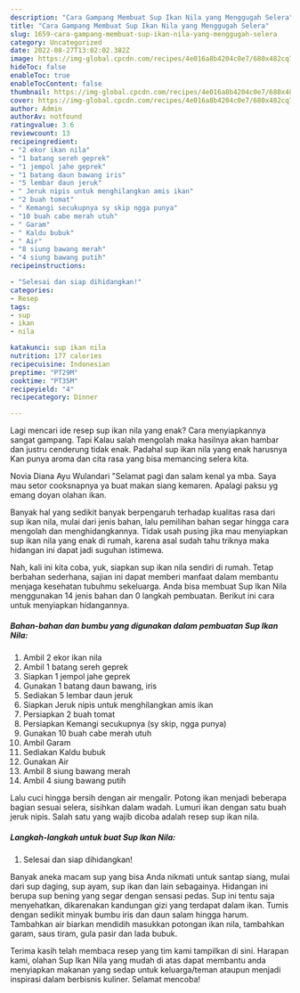 ```yaml
---
description: "Cara Gampang Membuat Sup Ikan Nila yang Menggugah Selera"
title: "Cara Gampang Membuat Sup Ikan Nila yang Menggugah Selera"
slug: 1659-cara-gampang-membuat-sup-ikan-nila-yang-menggugah-selera
category: Uncategorized
date: 2022-08-27T13:02:02.382Z
image: https://img-global.cpcdn.com/recipes/4e016a8b4204c0e7/680x482cq70/sup-ikan-nila-foto-resep-utama.jpg
hideToc: false
enableToc: true
enableTocContent: false
thumbnail: https://img-global.cpcdn.com/recipes/4e016a8b4204c0e7/680x482cq70/sup-ikan-nila-foto-resep-utama.jpg
cover: https://img-global.cpcdn.com/recipes/4e016a8b4204c0e7/680x482cq70/sup-ikan-nila-foto-resep-utama.jpg
author: Admin
authorAv: notfound
ratingvalue: 3.6
reviewcount: 13
recipeingredient:
- "2 ekor ikan nila"
- "1 batang sereh geprek"
- "1 jempol jahe geprek"
- "1 batang daun bawang iris"
- "5 lembar daun jeruk"
- " Jeruk nipis untuk menghilangkan amis ikan"
- "2 buah tomat"
- " Kemangi secukupnya sy skip ngga punya"
- "10 buah cabe merah utuh"
- " Garam"
- " Kaldu bubuk"
- " Air"
- "8 siung bawang merah"
- "4 siung bawang putih"
recipeinstructions:

- "Selesai dan siap dihidangkan!"
categories:
- Resep
tags:
- sup
- ikan
- nila

katakunci: sup ikan nila 
nutrition: 177 calories
recipecuisine: Indonesian
preptime: "PT29M"
cooktime: "PT35M"
recipeyield: "4"
recipecategory: Dinner

---
```



Lagi mencari ide resep sup ikan nila yang enak? Cara menyiapkannya sangat gampang. Tapi Kalau salah mengolah maka hasilnya akan hambar dan justru cenderung tidak enak. Padahal sup ikan nila yang enak harusnya Kan punya aroma dan cita rasa yang bisa memancing selera kita.


Novia Diana Ayu Wulandari &#34;Selamat pagi dan salam kenal ya mba. Saya mau setor cooksnapnya ya buat makan siang kemaren. Apalagi paksu yg emang doyan olahan ikan.

Banyak hal yang sedikit banyak berpengaruh terhadap kualitas rasa dari sup ikan nila, mulai dari jenis bahan, lalu pemilihan bahan segar hingga cara mengolah dan menghidangkannya. Tidak usah pusing jika mau menyiapkan sup ikan nila yang enak di rumah, karena asal sudah tahu triknya maka hidangan ini dapat jadi suguhan istimewa.


Nah, kali ini kita coba, yuk, siapkan sup ikan nila sendiri di rumah. Tetap berbahan sederhana, sajian ini dapat memberi manfaat dalam membantu menjaga kesehatan tubuhmu sekeluarga. Anda bisa membuat Sup Ikan Nila menggunakan 14 jenis bahan dan 0 langkah pembuatan. Berikut ini cara untuk menyiapkan hidangannya.

<!--inarticleads1-->

##### Bahan-bahan dan bumbu yang digunakan dalam pembuatan Sup Ikan Nila:

1. Ambil 2 ekor ikan nila
1. Ambil 1 batang sereh geprek
1. Siapkan 1 jempol jahe geprek
1. Gunakan 1 batang daun bawang, iris
1. Sediakan 5 lembar daun jeruk
1. Siapkan  Jeruk nipis untuk menghilangkan amis ikan
1. Persiapkan 2 buah tomat
1. Persiapkan  Kemangi secukupnya (sy skip, ngga punya)
1. Gunakan 10 buah cabe merah utuh
1. Ambil  Garam
1. Sediakan  Kaldu bubuk
1. Gunakan  Air
1. Ambil 8 siung bawang merah
1. Ambil 4 siung bawang putih


Lalu cuci hingga bersih dengan air mengalir. Potong ikan menjadi beberapa bagian sesuai selera, sisihkan dalam wadah. Lumuri ikan dengan satu buah jeruk nipis. Salah satu yang wajib dicoba adalah resep sup ikan nila. 

<!--inarticleads2-->

##### Langkah-langkah untuk buat Sup Ikan Nila:


1. Selesai dan siap dihidangkan!

Banyak aneka macam sup yang bisa Anda nikmati untuk santap siang, mulai dari sup daging, sup ayam, sup ikan dan lain sebagainya. Hidangan ini berupa sup bening yang segar dengan sensasi pedas. Sup ini tentu saja menyehatkan, dikarenakan kandungan gizi yang terdapat dalam ikan. Tumis dengan sedikit minyak bumbu iris dan daun salam hingga harum. Tambahkan air biarkan mendidih masukkan potongan ikan nila, tambahkan garam, saus tiram, gula pasir dan lada bubuk. 

Terima kasih telah membaca resep yang tim kami tampilkan di sini. Harapan kami, olahan Sup Ikan Nila yang mudah di atas dapat membantu anda menyiapkan makanan yang sedap untuk keluarga/teman ataupun menjadi inspirasi dalam berbisnis kuliner. Selamat mencoba!
